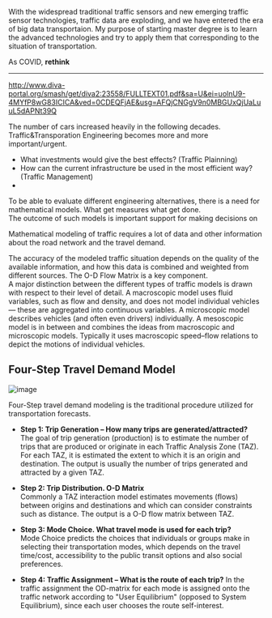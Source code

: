 With the widespread traditional traffic sensors and new emerging traffic sensor technologies, traffic data are exploding, and we have entered the era of big data transportaion. 
My purpose of starting master degree is to learn the advanced technologies and try to apply them that corresponding to the situation of transportation. 

As COVID, **rethink** 


___________________________________________________________________________________________________________________________________________________________________________________

http://www.diva-portal.org/smash/get/diva2:23558/FULLTEXT01.pdf&sa=U&ei=uolnU9-4MYfP8wG83ICICA&ved=0CDEQFjAE&usg=AFQjCNGgV9n0MBGUxQjUaLuuL5dAPNt39Q 

The number of cars increased heavily in the following decades. Traffic&Transporation Engineering becomes more and more important/urgent.
 - What investments would give the best effects? (Traffic Plainning)     
 - How can the current infrastructure be used in the most efficient way? (Traffic Management)    
 - 

To be able to evaluate different engineering alternatives, there is a need for mathematical models. What get measures what get done.   
The outcome of such models is important support for making decisions on

Mathematical modeling of traffic requires a lot of data and other information about the road network and the travel demand.

The accuracy of the modeled traffic situation depends on the quality of the available information, and how this data is combined and weighted from different sources. 
The O-D Flow Matrix is a key component.  
A major distinction between the different types of traffic models is drawn with respect to their level of detail. A macroscopic model uses fluid variables, such as flow and density, and does not model individual vehicles — these are aggregated into continuous variables. A microscopic model describes vehicles (and often even drivers) individually. 
A mesoscopic model is in between and combines the ideas from macroscopic and microscopic models. Typically it uses macroscopic speed–flow relations to depict the motions of individual vehicles.

## Four-Step Travel Demand Model

![image](https://user-images.githubusercontent.com/88390140/131938249-169a7b13-877a-4f33-9580-2bc3c4351fe4.png)     

Four-Step travel demand modeling is the traditional procedure utilized for transportation forecasts.

 - **Step 1: Trip Generation – How many trips are generated/attracted?**      
The goal of trip generation (production) is to estimate the number of trips that are produced or originate in each Traffic Analysis Zone (TAZ). For each TAZ, it is estimated the extent to which it is an origin and destination. The output is usually the number of trips generated and attracted by a given TAZ. 

 - **Step 2: Trip Distribution. O-D Matrix**    
Commonly a TAZ interaction model estimates movements (flows) between origins and destinations and which can consider constraints such as distance. The output is a O-D flow matrix between TAZ.  

 - **Step 3: Mode Choice. What travel mode is used for each trip?**     
Mode Choice predicts the choices that individuals or groups make in selecting their transportation modes, which depends on the travel time/cost, accessibility to the public transit options and also social preferences.   

 - **Step 4: Traffic Assignment – What is the route of each trip?**
 In the traffic assignment the OD-matrix for each mode is assigned onto the traffic network according to "User Equilibrium" (opposed to System Equilibrium), since each user chooses the route self-interest.  
